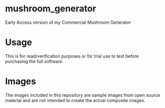 # mushroom_generator
Early Access version of my Commercial Mushroom Generator

# Usage
This is for read/verification purposes or for trial use to test before purchasing the full software.

# Images
The images included in this repository are sample images from open source material and are not intended to create the actual composite images.
